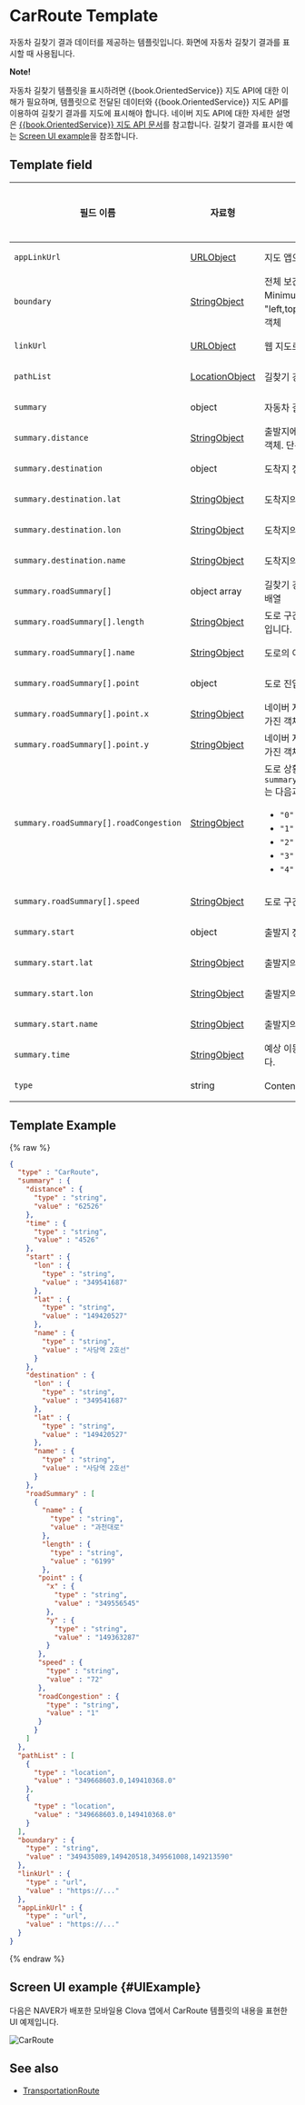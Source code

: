 # CarRoute Template
자동차 길찾기 결과 데이터를 제공하는 템플릿입니다. 화면에 자동차 길찾기 결과를 표시할 때 사용됩니다.

<div class="note">
<p><strong>Note!</strong></p>
<p>자동차 길찾기 템플릿을 표시하려면 {{book.OrientedService}} 지도 API에 대한 이해가 필요하며, 템플릿으로 전달된 데이터와 {{book.OrientedService}} 지도 API를 이용하여 길찾기 결과를 지도에 표시해야 합니다. 네이버 지도 API에 대한 자세한 설명은 <a href="https://navermaps.github.io/maps.js/docs/">{{book.OrientedService}} 지도 API 문서</a>를 참고합니다. 길찾기 결과를 표시한 예는 <a href="#UIExample">Screen UI example</a>을 참조합니다.</p>
</div>

## Template field

| 필드 이름       | 자료형    | 필드 설명                     | 필수 여부 |
|---------------|---------|-----------------------------|---------|
| `appLinkUrl`                           | [URLObject](/CIC/References/ContentTemplates/Shared_Objects.md#URLObject)       | 지도 앱으로 이동하는 URL 정보가 담긴 객체  | 필수 |
| `boundary`                             | [StringObject](/CIC/References/ContentTemplates/Shared_Objects.md#StringObject) | 전체 보간점을 포함하고 있는 사각의 영역(MBR, Minimum Bounding Rectangle)을 "left,top,right,bottom" 형태의 문자열로 표현한 객체 | 필수 |
| `linkUrl`                              | [URLObject](/CIC/References/ContentTemplates/Shared_Objects.md#URLObject)       | 웹 지도로 이동하는 URL 정보가 담긴 객체   | 필수 |
| `pathList`                             | [LocationObject](/CIC/References/ContentTemplates/Shared_Objects.md#LocationObject) | 길찾기 경로의 구간점 정보가 있는 객체 배열 | 필수 |
| `summary`                              | object | 자동차 길찾기 결과의 요약 정보를 담고 있는 객체 | 필수 |
| `summary.distance`                     | [StringObject](/CIC/References/ContentTemplates/Shared_Objects.md#StringObject) | 출발지에서 도착지까지의 이동 거리 정보가 담긴 객체. 단위는 미터(m)입니다. | 필수 |
| `summary.destination`                  | object | 도착지 정보를 담고 있는 객체 | 필수 |
| `summary.destination.lat`              | [StringObject](/CIC/References/ContentTemplates/Shared_Objects.md#StringObject) | 도착지의 위도 정보가 담긴 객체 | 필수 |
| `summary.destination.lon`              | [StringObject](/CIC/References/ContentTemplates/Shared_Objects.md#StringObject) | 도착지의 경도 정보가 담긴 객체 | 필수 |
| `summary.destination.name`             | [StringObject](/CIC/References/ContentTemplates/Shared_Objects.md#StringObject) | 도착지의 이름 정보가 담긴 객체 | 필수 |
| `summary.roadSummary[]`                | object array | 길찾기 경로 내 도로 요약 정보를 담고 있는 객체 배열 | 필수 |
| `summary.roadSummary[].length`         | [StringObject](/CIC/References/ContentTemplates/Shared_Objects.md#StringObject) | 도로 구간 길이 정보가 담긴 객체. 단위는 미터(m)입니다. | 필수 |
| `summary.roadSummary[].name`           | [StringObject](/CIC/References/ContentTemplates/Shared_Objects.md#StringObject) | 도로의 이름 정보가 담긴 객체 | 필수 |
| `summary.roadSummary[].point`          | object | 도로 진입 좌표 정보를 담고 있는 객체 | 필수 |
| `summary.roadSummary[].point.x`        | [StringObject](/CIC/References/ContentTemplates/Shared_Objects.md#StringObject) | 네이버 지도에서 도로 진입 지점의 X 좌표 정보를 가진 객체 | 필수 |
| `summary.roadSummary[].point.y`        | [StringObject](/CIC/References/ContentTemplates/Shared_Objects.md#StringObject) | 네이버 지도에서 도로 진입 지점의 Y 좌표 정보를 가진 객체 | 필수 |
| `summary.roadSummary[].roadCongestion` | [StringObject](/CIC/References/ContentTemplates/Shared_Objects.md#StringObject) | 도로 상황 정보가 담긴 객체. `summary.roadSummary.roadCongestion.value`는 다음과 같은 값을 가질 수 있습니다. <ul><li><code>"0"</code> : 미수신</li><li><code>"1"</code> : 원활</li><li><code>"2"</code> : 서행</li><li><code>"3"</code> : 지체</li><li><code>"4"</code> : 정체</li></ul> | 필수 |
| `summary.roadSummary[].speed`          | [StringObject](/CIC/References/ContentTemplates/Shared_Objects.md#StringObject) | 도로 구간의 평균 속도 정보가 담긴 객체 | 필수 |
| `summary.start`                        | object | 출발지 정보를 담고 있는 객체 | 필수 |
| `summary.start.lat`                    | [StringObject](/CIC/References/ContentTemplates/Shared_Objects.md#StringObject) | 출발지의 위도 정보가 담긴 객체 | 필수 |
| `summary.start.lon`                    | [StringObject](/CIC/References/ContentTemplates/Shared_Objects.md#StringObject) | 출발지의 경도 정보가 담긴 객체 | 필수 |
| `summary.start.name`                   | [StringObject](/CIC/References/ContentTemplates/Shared_Objects.md#StringObject) | 출발지의 이름 정보가 담긴 객체 | 필수 |
| `summary.time`                         | [StringObject](/CIC/References/ContentTemplates/Shared_Objects.md#StringObject) | 예상 이동 시간 정보가 담긴 객체. 단위는 분입니다. | 필수 |
| `type`                                 | string | Content template 구분자. `"CarRoute"`로 고정 | 필수 |

## Template Example

{% raw %}
```json
{
  "type" : "CarRoute",
  "summary" : {
    "distance" : {
      "type" : "string",
      "value" : "62526"
    },
    "time" : {
      "type" : "string",
      "value" : "4526"
    },
    "start" : {
      "lon" : {
        "type" : "string",
        "value" : "349541687"
      },
      "lat" : {
        "type" : "string",
        "value" : "149420527"
      },
      "name" : {
        "type" : "string",
        "value" : "사당역 2호선"
      }
    },
    "destination" : {
      "lon" : {
        "type" : "string",
        "value" : "349541687"
      },
      "lat" : {
        "type" : "string",
        "value" : "149420527"
      },
      "name" : {
        "type" : "string",
        "value" : "사당역 2호선"
      }
    },
    "roadSummary" : [
      {
        "name" : {
          "type" : "string",
          "value" : "과천대로"
        },
        "length" : {
          "type" : "string",
          "value" : "6199"
        },
       "point" : {
         "x" : {
           "type" : "string",
           "value" : "349556545"
         },
         "y" : {
           "type" : "string",
           "value" : "149363287"
         }
       },
       "speed" : {
         "type" : "string",
         "value" : "72"
       },
       "roadCongestion" : {
         "type" : "string",
         "value" : "1"
       }
      }
    ]
  },
  "pathList" : [
    {
      "type" : "location",
      "value" : "349668603.0,149410368.0"
    },
    {
      "type" : "location",
      "value" : "349668603.0,149410368.0"
    }
  ],
  "boundary" : {
    "type" : "string",
    "value" : "349435089,149420518,349561008,149213590"
  },
  "linkUrl" : {
    "type" : "url",
    "value" : "https://..."
  },
  "appLinkUrl" : {
    "type" : "url",
    "value" : "https://..."
  }
}
```
{% endraw %}

## Screen UI example {#UIExample}
다음은 NAVER가 배포한 모바일용 Clova 앱에서 CarRoute 템플릿의 내용을 표현한 UI 예제입니다.

![CarRoute](/CIC/Resources/Images/Content-Template-CarRoute.png)

## See also
* [TransportationRoute](/CIC/References/ContentTemplates/TransportationRoute.md)
